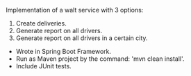 Implementation of a walt service with 3 options:
1. Create deliveries.
2. Generate report on all drivers.
3. Generate report on all drivers in a certain city.

- Wrote in Spring Boot Framework.
- Run as Maven project by the command: 'mvn clean install'.
- Include JUnit tests.
